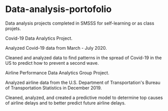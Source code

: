 # Data-analysis-portofolio
Data analysis projects completed in SMSSS for self-learning or as class projets.

Covid-19 Data Analytics Project.

Analyzed Covid-19 data from March - July 2020.

Cleaned and analyzed data to find patterns in the spread of Covid-19 in the US to predict how to prevent a second wave.

Airline Performance Data Analytics Group Project.

Analyzed airline data from the U.S. Department of Transportation's Bureau of Transportation Statistics in December 2019.

Cleaned, analyzed, and created a predictive model to determine top causes of airline delays and to better predict future airline delays.
